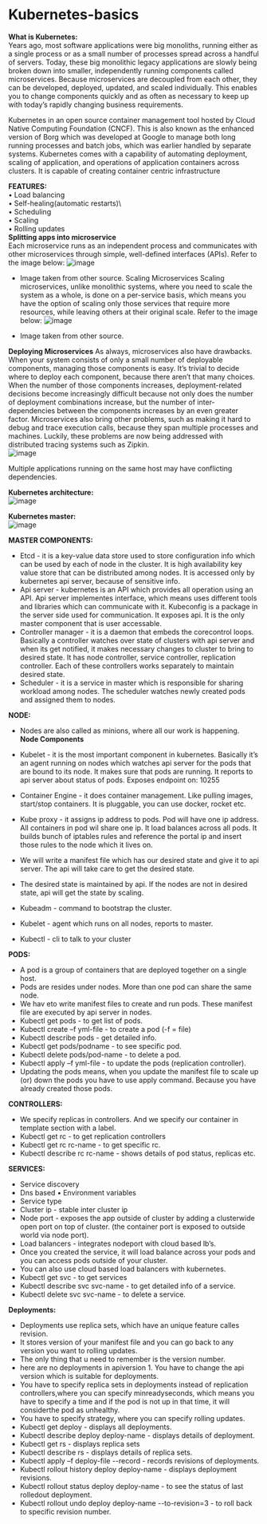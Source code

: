 # Kubernetes-basics

**What is Kubernetes:**\
Years ago, most software applications were big monoliths, running either as a single process or as a small number of processes spread across a handful of servers.
Today, these big monolithic legacy applications are slowly being broken down into smaller, independently running components called microservices.
Because microservices are decoupled from each other, they can be developed, deployed, updated, and scaled individually. This enables you to change components quickly and as often as necessary to keep up with today’s rapidly changing business requirements.

Kubernetes in an open source container management tool hosted by Cloud Native Computing Foundation (CNCF). This is also known as the enhanced version of Borg which was developed at Google to manage both long running processes and batch jobs, which was earlier handled by separate systems. Kubernetes comes with a capability of automating deployment, scaling of application, and operations of application containers across clusters. It is capable of creating container centric infrastructure

**FEATURES:**\
•	Load balancing \
•	Self-healing(automatic restarts)\  
•	Scheduling \
•	Scaling \
•	Rolling updates\
**Splitting apps into microservice** \
Each microservice runs as an independent process and communicates with other microservices through simple, well-defined interfaces (APIs). Refer to the image below:
![image](https://user-images.githubusercontent.com/82542326/127751701-370c4cc2-3f99-45eb-9d1c-ac37644f1f9e.png)

 - Image taken from other source.
Scaling Microservices
Scaling microservices, unlike monolithic systems, where you need to scale the system as a whole, is done on a per-service basis, which means you have the option of scaling only those services that require more resources, while leaving others at their original scale. Refer to the image below:
 ![image](https://user-images.githubusercontent.com/82542326/127751714-e0d25bbb-a078-4a0e-9f74-fd921ec6aa89.png)

- Image taken from other source.

**Deploying Microservices**
As always, microservices also have drawbacks. When your system consists of only a small number of deployable components, managing those components is easy. It’s trivial to decide where to deploy each component, because there aren’t that many choices.
When the number of those components increases, deployment-related decisions become increasingly difficult because not only does the number of deployment combinations increase, but the number of inter-dependencies between the components increases by an even greater factor.
Microservices also bring other problems, such as making it hard to debug and trace execution calls, because they span multiple processes and machines. Luckily, these problems are now being addressed with distributed tracing systems such as Zipkin.\
 ![image](https://user-images.githubusercontent.com/82542326/127751717-cb75e092-7a2a-4872-b584-0d933b19bf3b.png)

Multiple applications running on the same host may have conflicting dependencies.

**Kubernetes architecture:**\
![image](https://user-images.githubusercontent.com/82542326/127751721-71967673-622e-43d7-8df5-52b6915b5f3b.png)

 
**Kubernetes master:**\
![image](https://user-images.githubusercontent.com/82542326/127751726-5249c38b-70ce-4300-9622-689790c3c75d.png)

 
**MASTER COMPONENTS:**
- Etcd - it is a key-value data store used to store configuration info which can be used by each of node in the cluster. It is high availability key value store that can be distributed among nodes. It is accessed only by kubernetes api server, because of sensitive info.
- Api server - kubernetes is an API which provides all operation using an API. Api server implementes interface, which means uses different tools and libraries which can communicate with it. Kubeconfig is a package in the server side used for communication. It exposes api. It is the only master component that is user accessable. 
- Controller manager - it is a daemon that embeds the corecontrol loops. Basically a controller watches over state of clusters with api server and when its get notified, it makes necessary changes to cluster to bring to desired state. It has node controller, service controller, replication controller. Each of these controllers works separately to maintain desired state. 
- Scheduler - it is a service in master which is responsible for sharing workload among nodes. The scheduler watches newly created pods and assigned them to nodes.

**NODE:** 
- Nodes are also called as minions, where all our work is happening.  
**Node Components**
- Kubelet - it is the most important component in kubernetes. Basically it’s an agent running on nodes which watches api server for the pods that are bound to its node. It makes sure that pods are running. It reports to api server about status of pods. Exposes endpoint on: 10255
- Container Engine - it does container management. Like pulling images, start/stop containers. It is pluggable, you can use docker, rocket etc. 
- Kube proxy - it assigns ip address to pods. Pod will have one ip address. All containers in pod wil share one ip. It load balances across all pods. It builds bunch of iptables rules and reference the portal ip and insert those rules to the node which it lives on. 
- We will write a manifest file which has our desired state and give it to api server. The api will take care to get the desired state.
- The desired state is maintained by api. If the nodes are not in desired state, api will get the state by scaling.

-	Kubeadm - command to bootstrap the cluster.
-	Kubelet - agent which runs on all nodes, reports to master. 
-	Kubectl - cli to talk to your cluster

**PODS:**
- A pod is a group of containers that are deployed together on a single host. 
- Pods are resides under nodes. More than one pod can share the same node. 
- We hav eto write manifest files to create and run pods. These manifest file are executed by api server in nodes. 
- Kubectl get pods - to get list of pods. 
- Kubectl create –f yml-file - to create a pod (-f = file) 
- Kubectl describe pods - get detailed info. 
- Kubectl get pods/podname - to see specific pod. 
- Kubectl delete pods/pod-name - to delete a pod. 
- Kubectl apply –f yml-file - to update the pods (replication controller). 
- Updating the pods means, when you update the manifest file to scale up (or) down the pods you have to use apply command. Because you have already created those pods.

**CONTROLLERS:**
- We specify replicas in controllers. And we specify our container in template section with a label. 
- Kubectl get rc - to get replication controllers 
- Kubectl get rc rc-name - to get specific rc. 
- Kubectl describe rc rc-name - shows details of pod status, replicas etc. 

**SERVICES:**
- Service discovery 
- Dns based • Environment variables 
- Service type 
- Cluster ip - stable inter cluster ip 
- Node port - exposes the app outside of cluster by adding a clusterwide open port on top of cluster. (the container port is exposed to outside world via node port). 
- Load balancers - integrates nodeport with cloud based lb’s. 
- Once you created the service, it will load balance across your pods and you can access pods outside of your cluster. 
- You can also use cloud based load balancers with kubernetes. 
- Kubectl get svc - to get services 
- Kubectl describe svc svc-name - to get detailed info of a service. 
- Kubectl delete svc svc-name - to delete a service. 

**Deployments:**

- Deployments use replica sets, which have an unique feature calles revision. 
- It stores version of your manifest file and you can go back to any version you want to rolling updates.
- The only thing that u need to remember is the version number. 
- here are no deployments in apiversion 1. You have to change the api version which is suitable for deployments. 
- You have to specify replica sets in deployments instead of replication controllers,where you can specify minreadyseconds, which means you have to specify a time and if the pod is not up in that time, it will considerthe pod as unhealthy. 
- You have to specify strategy, where you can specify rolling updates. 
- Kubectl get deploy - displays all deployments. 
- Kubectl describe deploy deploy-name - displays details of deployment. 
- Kubectl get rs - displays replica sets 
- Kubectl describe rs - displays details of replica sets. 
- Kubectl apply –f deploy-file --record - records revisions of deployments. 
- Kubectl rollout history deploy deploy-name - displays deployment revisions. 
- Kubectl rollout status deploy deploy-name - to see the status of last rolledout deployment. 
- Kubectl rollout undo deploy deploy-name --to-revision=3 - to roll back to specific revision number.
